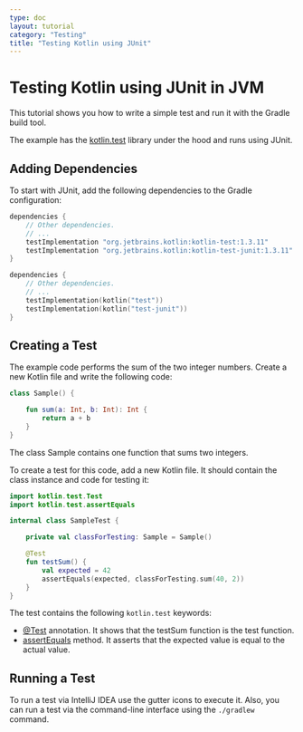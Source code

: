 ```yaml
---
type: doc
layout: tutorial
category: "Testing"
title: "Testing Kotlin using JUnit"
---
```


# Testing Kotlin using JUnit in JVM

This tutorial shows you how to write a simple test and run it with the Gradle build tool.

The example has the [kotlin.test](/api/latest/kotlin.test/index.html) library under the hood and runs using JUnit.

## Adding Dependencies

To start with JUnit, add the following dependencies to the Gradle configuration:

<div class="multi-language-sample" data-lang="groovy">
<div class="sample" markdown="1" theme="idea" mode='groovy'>

```groovy
dependencies {
    // Other dependencies.
    // ...
    testImplementation "org.jetbrains.kotlin:kotlin-test:1.3.11"
    testImplementation "org.jetbrains.kotlin:kotlin-test-junit:1.3.11"
}
```

</div>
</div>

<div class="multi-language-sample" data-lang="kotlin">
<div class="sample" markdown="1" theme="idea" mode='kotlin' data-highlight-only>

```kotlin
dependencies {
    // Other dependencies.
    // ...
    testImplementation(kotlin("test"))
    testImplementation(kotlin("test-junit"))
}
```

</div>
</div>

## Creating a Test

The example code performs the sum of the two integer numbers.
Create a new Kotlin file and write the following code:

<div class="sample" markdown="1" theme="idea" data-min-compiler-version="1.3">

```kotlin
class Sample() {

    fun sum(a: Int, b: Int): Int {
        return a + b
    }
}
```
</div>

The class Sample contains one function that sums two integers.

To create a test for this code, add a new Kotlin file. It should contain the class instance and code for testing it:

<div class="sample" markdown="1" theme="idea" data-min-compiler-version="1.3">

```kotlin
import kotlin.test.Test
import kotlin.test.assertEquals

internal class SampleTest {

    private val classForTesting: Sample = Sample()

    @Test
    fun testSum() {
        val expected = 42
        assertEquals(expected, classForTesting.sum(40, 2))
    }
}
```
</div>

The test contains the following `kotlin.test` keywords:
- [@Test](/api/latest/kotlin.test/kotlin.test/-test/index.html) annotation. It shows that the testSum function is the test function.
- [assertEquals](/api/latest/kotlin.test/kotlin.test/assert-equals.html) method. It asserts that the expected value is equal to the actual value.

## Running a Test

To run a test via IntelliJ IDEA use the gutter icons to execute it. Also, you can run a test via the command-line interface using the `./gradlew` command. 

